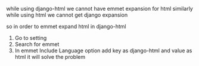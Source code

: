 while using django-html we cannot have emmet expansion for html
similarly while using html we cannot get django expansion

so in order to emmet expand html in django-html

1) Go to setting
2) Search for emmet
3) In emmet Include Language option add key as django-html and value 
as html it will solve the problem